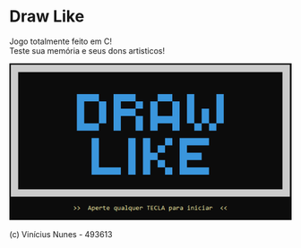 # Draw Like
Jogo totalmente feito em C! <br>
Teste sua memória e seus dons artisticos!

![drawlike](https://github.com/vininunes/drawlike/blob/main/images/drawlike_img.png)

(c) Vinícius Nunes - 493613
